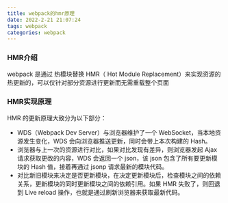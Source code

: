 ```yaml
---
title: webpack的hmr原理
date: 2022-2-21 21:07:24
tags: webpack
categories: webpack
---
```


### HMR介绍

webpack 是通过 热模块替换 HMR（ Hot Module Replacement）来实现资源的热更新的，可以仅针对部分资源进行更新而无需重载整个页面

### HMR实现原理

HMR 的更新原理大致分为以下部分：

* WDS（Webpack Dev Server）与浏览器维护了一个 WebSocket，当本地资源发生变化，WDS 会向浏览器推送更新，同时会带上本次构建的 Hash。
* 浏览器与上一次的资源进行对比，如果对比发现有差异，则浏览器发起 Ajax 请求获取更改的内容，WDS 会返回一个 json，该 json 包含了所有要更新模块的 Hash 值，接着再通过 jsonp 请求最新的模块代码。
* 对比新旧模块来决定是否更新模块，在决定更新模块后，检查模块之间的依赖关系，更新模块的同时更新模块之间的依赖引用。如果 HMR 失败了，则回退到 Live reload 操作，也就是通过刷新浏览器来获取最新代码。


